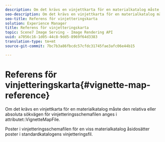 ```yaml
---
description: Om det krävs en vinjettkarta för en materialkatalog måste den relativa eller absoluta sökvägen till vinjetteringsschemafilen anges i attributet VignetteMapFile.
seo-description: Om det krävs en vinjettkarta för en materialkatalog måste den relativa eller absoluta sökvägen till vinjetteringsschemafilen anges i attributet VignetteMapFile.
seo-title: Referens för vinjetteringskarta
solution: Experience Manager
title: Referens för vinjetteringskarta
topic: Scene7 Image Serving - Image Rendering API
uuid: a7056c16-1d05-44c8-9dd5-8969f64d3383
translation-type: tm+mt
source-git-commit: 7bc7b3a86fbcdc57cfdc31745fae3afc06e44b15

---
```



# Referens för vinjetteringskarta{#vignette-map-reference}

Om det krävs en vinjettkarta för en materialkatalog måste den relativa eller absoluta sökvägen för vinjetteringsschemafilen anges i attributet::VignetteMapFile.

Poster i vinjetteringsschemafilen för en viss materialkatalog åsidosätter poster i standardkatalogens vinjetteringsfil.
